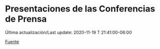 # Presentaciones de las Conferencias de Prensa

Última actualización/Last update: 2020-11-19 T 21:41:00-06:00

 [Fuente](https://www.gob.mx/salud/documentos/presentaciones-de-las-conferencias-de-prensa)
